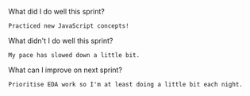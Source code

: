  What did I do well this sprint?
    
    Practiced new JavaScript concepts!

 What didn't I do well this sprint?

    My pace has slowed down a little bit.

 What can I improve on next sprint?

    Prioritise EDA work so I'm at least doing a little bit each night. 

    

    